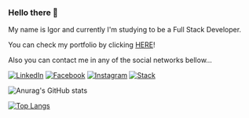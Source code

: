### Hello there 👋

My name is Igor and currently I'm studying to be a Full Stack Developer.

You can check my portfolio by clicking <a href="https://igorncastro.github.io/portfolio/">HERE</a>!

Also you can contact me in any of the social networks bellow...

<a href="https://www.linkedin.com/in/igorncastro/"><img alt="LinkedIn" src="https://user-images.githubusercontent.com/82491606/173907818-6344ece3-692a-4b63-82a3-e3c6f1882f9f.png" /></a>
<a href="https://web.facebook.com/castroigor"><img alt="Facebook" src="https://user-images.githubusercontent.com/82491606/173908038-ead3eba8-fa38-4940-88c4-edaa7652ae55.png" /></a>
<a href="https://www.instagram.com/igornc/"><img alt="Instagram" src="https://user-images.githubusercontent.com/82491606/173908022-2ad56f2a-d3a7-4f1c-b9b9-aa738ab6f57b.png" /></a>
<a href="https://pt.stackoverflow.com/users/293325/igor-castro"><img alt="Stack" src="https://user-images.githubusercontent.com/82491606/173908585-556568ba-4e63-4b36-bfab-2a0955297f12.png" /></a>


![Anurag's GitHub stats](https://github-readme-stats.vercel.app/api?username=igorncastro&show_icons=true&theme=radical)

[![Top Langs](https://github-readme-stats.vercel.app/api/top-langs/?username=igorncastro&layout=compact&theme=radical)](https://github.com/anuraghazra/github-readme-stats)




<!--
**IgorNCastro/IgorNCastro** is a ✨ _special_ ✨ repository because its `README.md` (this file) appears on your GitHub profile.

Here are some ideas to get you started:

- 🔭 I’m currently working on ...
- 🌱 I’m currently learning ...
- 👯 I’m looking to collaborate on ...
- 🤔 I’m looking for help with ...
- 💬 Ask me about ...
- 📫 How to reach me: ...
- 😄 Pronouns: ...
- ⚡ Fun fact: ...
-->
